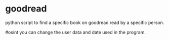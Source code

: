 # goodread
python script to find a specific book on goodread read by a specific person.

#osint
you can change the user data and date used in the program.
